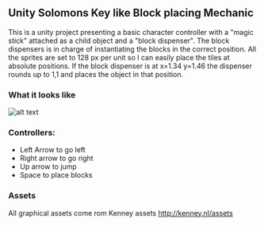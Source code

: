 ## Unity Solomons Key like Block placing Mechanic

This is a unity project presenting a basic character controller with a "magic stick" attached as a child object and a "block dispenser". The block dispensers is in charge of instantiating the blocks in the correct position. All the sprites are set to 128 px per unit so I can easily place the tiles at absolute positions. If the block dispenser is at x=1.34 y=1.46 the dispenser rounds up to 1,1 and places the object in that position.

### What it looks like

![alt text](http://i.imgur.com/o4jKNx0.gif "The game..")


### Controllers:
- Left Arrow to go left
- Right arrow to go right
- Up arrow to jump
- Space to place blocks

### Assets

All graphical assets come rom Kenney assets
http://kenney.nl/assets
